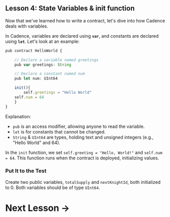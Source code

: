 ## **Lesson 4: State Variables & init function**

Now that we've learned how to write a contract, let's dive into how Cadence deals with variables.

In Cadence, variables are declared using **`var`**, and constants are declared using **`let`**. Let's look at an example:

```jsx
pub contract HelloWorld {

	// Declare a variable named greetings
	pub var greetings: String

	// Declare a constant named num
	pub let num: UInt64

	init(){
		self.greetings = "Hello World"
    self.num = 64
	}
}
```

Explanation:

- `pub` is an access modifier, allowing anyone to read the variable.
- `let` is for constants that cannot be changed.
- `String` & `UInt64` are types, holding text and unsigned integers (e.g., "Hello World" and 64).

In the `init` function, we set `self.greeting = "Hello, World!"` and `self.num = 64`. This function runs when the contract is deployed, initializing values.

### Put It to the Test

Create two public variables, `totalSupply` and `nextKnightId`, both initialized to 0. Both variables should be of type `UInt64`.

# Next Lesson →
